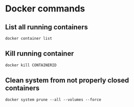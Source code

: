 # Docker commands

## List all running containers

`docker container list`

## Kill running container

`docker kill CONTAINERID`

## Clean system from not properly closed containers

`docker system prune --all --volumes --force`

